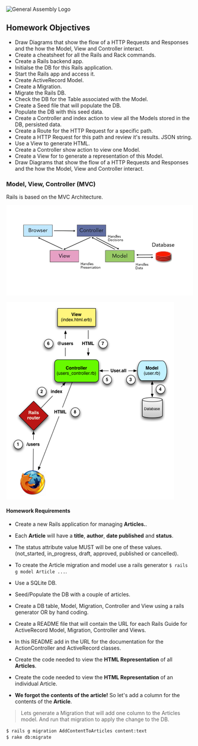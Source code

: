 ![General Assembly Logo](http://i.imgur.com/ke8USTq.png)

## Homework Objectives
* Draw Diagrams that show the flow of a HTTP Requests and Responses and the how the Model, View and Controller interact.
* Create a cheatsheet for all the Rails and Rack commands. 
* Create a Rails backend app.
* Initialse the DB for this Rails application.
* Start the Rails app and access it.
* Create ActiveRecord Model.
* Create a Migration.
* Migrate the Rails DB.
* Check the DB for the Table associated with the Model.
* Create a Seed file that will populate the DB.
* Populate the DB with this seed data.
* Create a Controller and index action to view all the Models stored in the DB, persisted data.
* Create a Route for the HTTP Request for a specific path.
* Create a HTTP Request for this path and review it's results. JSON string.
* Use a View to generate HTML.
* Create a Controller show action to view one Model.
* Create a View for to generate a representation of this Model.
* Draw Diagrams that show the flow of a HTTP Requests and Responses and the how the Model, View and Controller interact.


### Model, View, Controller (MVC)

Rails is based on the MVC Architecture.

![MVC](mvc_archi1.png)



![Rails MVC](mvc_detailed-full.png)

#### Homework Requirements

* Create a new Rails application for managing __Articles.__.
* Each __Article__ will have a __title__, __author__, __date published__ and __status__.
* The status attribute value MUST will be one of these values. (not_started, in_progress, draft, approved, published or cancelled). 
* To create the Article migration and model use a rails generator `$ rails g model Article ...`.
* Use a SQLite DB.
* Seed/Populate the DB with a couple of articles.
* Create a DB table, Model, Migration, Controller and View using a rails generator OR by hand coding.
* Create a README file that will contain the URL for each Rails Guide for ActiveRecord Model, Migration, Controller and Views.
* In this README add in the URL for the documentation for the ActionController and ActiveRecord classes.
* Create the code needed to view the __HTML Representation__ of all __Articles__.

* Create the code needed to view the __HTML Representation__ of an individual Article.
* __We forgot the contents of the article!__ So let's add a column for the contents of the __Article__.

  
> Lets generate a Migration that will add one column to the Articles model. And run that migration to apply the change to the DB.

```bash
$ rails g migration AddContentToArticles content:text
$ rake db:migrate
```


